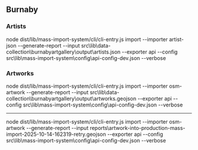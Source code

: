 
## Burnaby

### Artists

node dist/lib/mass-import-system/cli/cli-entry.js import --importer artist-json --generate-report --input src\lib\data-collection\burnabyartgallery\output\artists.json --exporter api --config src\lib\mass-import-system\config\api-config-dev.json --verbose

### Artworks

node dist/lib/mass-import-system/cli/cli-entry.js import --importer osm-artwork --generate-report --input src\lib\data-collection\burnabyartgallery\output\artworks.geojson --exporter api --config src\lib\mass-import-system\config\api-config-dev.json --verbose






------

node dist/lib/mass-import-system/cli/cli-entry.js import --importer osm-artwork --generate-report --input reports\artwork-into-production-mass-import-2025-10-14-162319-retry.geojson --exporter api --config src\lib\mass-import-system\config\api-config-dev.json --verbose
